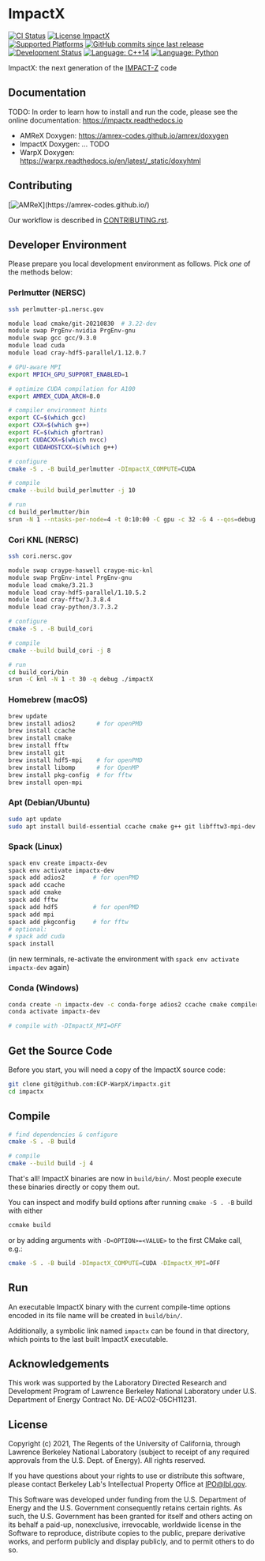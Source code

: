 # ImpactX

[![CI Status](https://github.com/ECP-WarpX/impactx/actions/workflows/ubuntu.yml/badge.svg)](https://github.com/ECP-WarpX/impactx/actions/workflows/ubuntu.yml)
[![License ImpactX](https://img.shields.io/badge/license-BSD--3--Clause--LBNL-blue.svg)](https://spdx.org/licenses/BSD-3-Clause-LBNL.html)  
[![Supported Platforms](https://img.shields.io/badge/platforms-linux%20|%20osx%20|%20win-blue)](https://impactx.readthedocs.io/en/latest/install/users.html)
[![GitHub commits since last release](https://img.shields.io/github/commits-since/ECP-WarpX/impactx/latest/development.svg)](https://github.com/ECP-WarpX/impactx/compare/development)
[![Development Status](https://img.shields.io/badge/development%20status-pre--alpha-orange.svg)]()
[![Language: C++14](https://img.shields.io/badge/language-C%2B%2B14-orange.svg)](https://isocpp.org/)
[![Language: Python](https://img.shields.io/badge/language-Python-orange.svg)](https://python.org/)

ImpactX: the next generation of the [IMPACT-Z](https://github.com/impact-lbl/IMPACT-Z) code

## Documentation

TODO: In order to learn how to install and run the code, please see the online documentation:
https://impactx.readthedocs.io

* AMReX Doxygen: https://amrex-codes.github.io/amrex/doxygen
* ImpactX Doxygen: ... TODO
* WarpX Doxygen: https://warpx.readthedocs.io/en/latest/_static/doxyhtml

## Contributing

[![AMReX](https://img.shields.io/static/v1?label="runs%20on"&message="AMReX"&color="blueviolet")](https://amrex-codes.github.io/)

Our workflow is described in [CONTRIBUTING.rst](CONTRIBUTING.rst).

## Developer Environment

Please prepare you local development environment as follows.
Pick *one* of the methods below:

### Perlmutter (NERSC)

```bash
ssh perlmutter-p1.nersc.gov
```
```bash
module load cmake/git-20210830  # 3.22-dev
module swap PrgEnv-nvidia PrgEnv-gnu
module swap gcc gcc/9.3.0
module load cuda
module load cray-hdf5-parallel/1.12.0.7

# GPU-aware MPI
export MPICH_GPU_SUPPORT_ENABLED=1

# optimize CUDA compilation for A100
export AMREX_CUDA_ARCH=8.0

# compiler environment hints
export CC=$(which gcc)
export CXX=$(which g++)
export FC=$(which gfortran)
export CUDACXX=$(which nvcc)
export CUDAHOSTCXX=$(which g++)
```

```bash
# configure
cmake -S . -B build_perlmutter -DImpactX_COMPUTE=CUDA

# compile
cmake --build build_perlmutter -j 10

# run
cd build_perlmutter/bin
srun -N 1 --ntasks-per-node=4 -t 0:10:00 -C gpu -c 32 -G 4 --qos=debug -A m3906_g ./impactX
```

### Cori KNL (NERSC)

```bash
ssh cori.nersc.gov
```

```bash
module swap craype-haswell craype-mic-knl
module swap PrgEnv-intel PrgEnv-gnu
module load cmake/3.21.3
module load cray-hdf5-parallel/1.10.5.2
module load cray-fftw/3.3.8.4
module load cray-python/3.7.3.2
```

```bash
# configure
cmake -S . -B build_cori

# compile
cmake --build build_cori -j 8

# run
cd build_cori/bin
srun -C knl -N 1 -t 30 -q debug ./impactX
```

### Homebrew (macOS)

```bash
brew update
brew install adios2      # for openPMD
brew install ccache
brew install cmake
brew install fftw
brew install git
brew install hdf5-mpi    # for openPMD
brew install libomp      # for OpenMP
brew install pkg-config  # for fftw
brew install open-mpi
```

### Apt (Debian/Ubuntu)

```bash
sudo apt update
sudo apt install build-essential ccache cmake g++ git libfftw3-mpi-dev libfftw3-dev libhdf5-openmpi-dev libopenmpi-dev pkg-config python3 python3-matplotlib python3-numpy python3-scipy
```

### Spack (Linux)

```bash
spack env create impactx-dev
spack env activate impactx-dev
spack add adios2        # for openPMD
spack add ccache
spack add cmake
spack add fftw
spack add hdf5          # for openPMD
spack add mpi
spack add pkgconfig     # for fftw
# optional:
# spack add cuda
spack install
```

(in new terminals, re-activate the environment with `spack env activate impactx-dev` again)

### Conda (Windows)

```bash
conda create -n impactx-dev -c conda-forge adios2 ccache cmake compilers git hdf5 fftw matplotlib ninja
conda activate impactx-dev

# compile with -DImpactX_MPI=OFF
```

## Get the Source Code

Before you start, you will need a copy of the ImpactX source code:

```bash
git clone git@github.com:ECP-WarpX/impactx.git
cd impactx
```

## Compile

```bash
# find dependencies & configure
cmake -S . -B build

# compile
cmake --build build -j 4
```

That's all!
ImpactX binaries are now in `build/bin/`.
Most people execute these binaries directly or copy them out.

You can inspect and modify build options after running `cmake -S . -B` build with either

```bash
ccmake build
```

or by adding arguments with `-D<OPTION>=<VALUE>` to the first CMake call, e.g.:

```bash
cmake -S . -B build -DImpactX_COMPUTE=CUDA -DImpactX_MPI=OFF
```

## Run

An executable ImpactX binary with the current compile-time options encoded in its file name will be created in `build/bin/`.

Additionally, a symbolic link named `impactx` can be found in that directory, which points to the last built ImpactX executable.

## Acknowledgements

This work was supported by the Laboratory Directed Research and Development Program of Lawrence Berkeley National Laboratory under U.S. Department of Energy Contract No. DE-AC02-05CH11231.

## License

Copyright (c) 2021, The Regents of the University of California, through Lawrence Berkeley National Laboratory (subject to receipt of any required approvals from the U.S. Dept. of Energy). All rights reserved.

If you have questions about your rights to use or distribute this software, please contact Berkeley Lab's Intellectual Property Office at IPO@lbl.gov.

This Software was developed under funding from the U.S. Department of Energy and the U.S. Government consequently retains certain rights. As such, the U.S. Government has been granted for itself and others acting on its behalf a paid-up, nonexclusive, irrevocable, worldwide license in the Software to reproduce, distribute copies to the public, prepare derivative works, and perform publicly and display publicly, and to permit others to do so.
